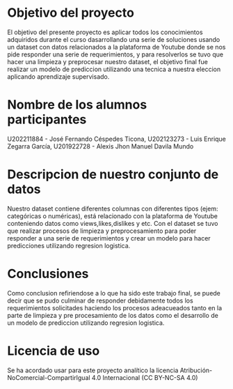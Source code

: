 # Objetivo del proyecto
El objetivo del presente proyecto es aplicar todos los conocimientos adquiridos durante el curso dasarrollando una serie de soluciones usando un dataset con datos relacionados a la plataforma de Youtube donde se nos pide responder una serie de requerimientos, y para resolverlos se tuvo que hacer una limpieza y preprocesar nuestro dataset, el objetivo final fue realizar un modelo de prediccion utilizando una tecnica a nuestra eleccion aplicando aprendizaje supervisado.
# Nombre de los alumnos participantes
U202211884 - José Fernando Céspedes Ticona,
U202123273 - Luis Enrique Zegarra García,
U201922728 - Alexis Jhon Manuel Davila Mundo
# Descripcion de nuestro conjunto de datos
Nuestro dataset contiene diferentes columnas con diferentes tipos (ejem: categóricas o numéricas), está relacionado con la plataforma de Youtube conteniendo datos como views,likes,dislikes y etc. Con el dataset se tuvo que realizar  procesos de limpieza y preprocesamiento para poder responder a una serie de requerimientos y crear un modelo para hacer predicciones utilizando regresion logistica.
# Conclusiones
Como conclusion refiriendose a lo que ha sido este trabajo final, se puede decir que se pudo culminar de responder debidamente todos los requerimientos solicitades haciendo los procesos adeacueados tanto en la parte de limpieza y pre procesamiento de los datos como el desarrollo de un modelo de prediccion utilizando regresion logistica.
# Licencia de uso
Se ha acordado usar para este proyecto analítico la licencia Atribución-NoComercial-CompartirIgual 4.0 Internacional (CC BY-NC-SA 4.0)
